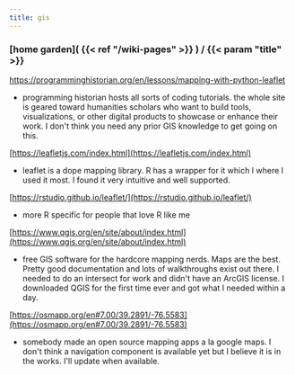 ```yaml
---
title: gis
---
```

### [home garden]( {{< ref "/wiki-pages" >}} ) / {{< param "title" >}}

[https://programminghistorian.org/en/lessons/mapping-with-python-leaflet
](https://programminghistorian.org/en<br>/lessons/mapping-with-python-leaflet)
- programming historian hosts all sorts of coding tutorials. the whole site is geared toward
humanities scholars who want to build tools, visualizations, or other digital products to showcase or enhance 
their work. I don't think you need any prior GIS knowledge to get going on this.
			
[https://leafletjs.com/index.html](https://leafletjs.com/index.html)
- leaflet is a dope mapping library. R has a wrapper for it which I where I used it most. I found it very 
intuitive and well supported.
			
[https://rstudio.github.io/leaflet/](https://rstudio.github.io/leaflet/)
- more R specific for people that love R like me
			
[https://www.qgis.org/en/site/about/index.html](https://www.qgis.org/en/site/about/index.html)
- free GIS software for the hardcore mapping nerds. Maps are the best. Pretty good documentation
and lots of walkthroughs exist out there. I needed to do an intersect for work and didn't have an
ArcGIS license. I downloaded QGIS for the first time ever and got what I needed within a day.
			
[https://osmapp.org/en#7.00/39.2891/-76.5583](https://osmapp.org/en#7.00/39.2891/-76.5583)
- somebody made an open source mapping apps a la google maps. I don't think a navigation component is available yet 
but I believe it is in the works. I'll update when available.
